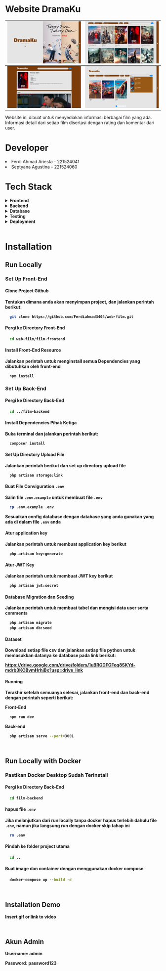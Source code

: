 
# **Website DramaKu** 

![Screenshot 1](./image/dashboard.png) | ![Screenshot 2](./image/list.png) |
|------------------------------------------|------------------------------------------|
| ![Screenshot 3](./image/detail.png) | ![Screenshot 4](./image/search.png) |

Website ini dibuat untuk menyediakan informasi berbagai film yang ada. Informasi detail dari setiap film disertasi dengan rating dan komentar dari user.

# **Developer**

<li>Ferdi Ahmad Ariesta - 221524041
<li>Septyana Agustina - 221524060

<br>

# **Tech Stack**

<details>
  <summary><strong>Frontend<strong></summary>
  <ul>
    <li>React</li>
    <li>Vite</li>
    <li>Tailwind CSS</li>
    <li>React Router</li>
    <li>Fetch API</li>
  </ul>
</details>

<details>
  <summary><strong>Backend</strong></summary>
  <ul>
    <li>PHP</li>
    <li>Laravel</li>
    <li>JWT Authentication</li>
    <li>Google OAuth</li>
  </ul>
</details>

<details>
  <summary><strong>Database</strong></summary>
  <ul>
    <li>PostgreSQL</li>
  </ul>
</details>


<details>
  <summary><strong>Testing</strong></summary>
  <ul>
    <li>Jest</li>
    <li>React Testing Library</li>
  </ul>
</details>

<details>
  <summary><strong>Deployment</strong></summary>
  <ul>
    <li>Docker</li>
    <li>Docker Compose</li>
    <!-- <li>Alibaba Cloud</li> -->
  </ul>
</details>

<br>

# **Installation**

## **Run Locally**

### **Set Up Front-End** 

#### **Clone Project Github**

Tentukan dimana anda akan menyimpan project, dan jalankan perintah berikut:

```bash
  git clone https://github.com/Ferdiahmad3404/web-film.git
```

#### **Pergi ke Directory Front-End**

```bash
  cd web-film/film-frontend
```

#### **Install Front-End Resource**
Jalankan perintah untuk menginstall semua Dependencies yang dibutuhkan oleh front-end

```bash
  npm install
```

### **Set Up Back-End** 

#### **Pergi ke Directory Back-End**

```bash
  cd ../film-backend
```

#### **Install Dependencies Pihak Ketiga**

Buka terminal dan jalankan perintah berikut:

```bash
  composer install
```

#### **Set Up Directory Upload File**

Jalankan perintah berikut dan set up directory upload file

```bash
  php artisan storage:link
```

#### **Buat File Conviguration `.env`**

Salin file `.env.example` untuk membuat file `.env`

```bash
  cp .env.example .env
```

Sesuaikan config database dengan database yang anda gunakan yang ada di dalam file `.env` anda

#### **Atur application key** 

Jalankan perintah untuk membuat application key berikut

```bash
  php artisan key:generate
```

#### **Atur JWT Key**

Jalankan perintah untuk membuat JWT key berikut

```bash
  php artisan jwt:secret
```

#### **Database Migration dan Seeding**

Jalankan perintah untuk membuat tabel dan mengisi data user serta comments 

```bash
  php artisan migrate
  php artisan db:seed
```

#### **Dataset**

Download setiap file csv dan jalankan setiap file python untuk memasukkan datanya ke database pada link berikut:

https://drive.google.com/drive/folders/1uBRGDFGFoq8SKYd-mdrb3KOBvmHrhjBx?usp=drive_link


#### **Running**

Terakhir setelah semuanya selesai, jalankan front-end dan back-end dengan perintah seperti berikut:

Front-End
```bash
  npm run dev
```

Back-end

```bash
  php artisan serve --port=3001
```

<br>

## **Run Locally with Docker**

### **Pastikan Docker Desktop Sudah Terinstall** 

#### **Pergi ke Directory Back-End**

```bash
  cd film-backend
```
#### **hapus file `.env`**

Jika melanjutkan dari run locally tanpa docker hapus terlebih dahulu file `.env`, namun jika langsung run dengan docker skip tahap ini

```bash
  rm .env
```
#### **Pindah ke folder project utama**

```bash
  cd ..
```
#### **Buat image dan container dengan menggunakan docker compose**

```bash
  docker-compose up --build -d
```

<br>

## **Installation Demo**

Insert gif or link to video

<br>

## **Akun Admin**

**Username:** admin

**Password:** password123
